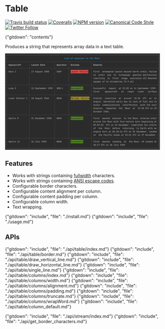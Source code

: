 # Table

[![Travis build status](http://img.shields.io/travis/gajus/table/master.svg?style=flat-square)](https://travis-ci.org/gajus/table)
[![Coveralls](https://img.shields.io/coveralls/gajus/table.svg?style=flat-square)](https://coveralls.io/github/gajus/table)
[![NPM version](http://img.shields.io/npm/v/table.svg?style=flat-square)](https://www.npmjs.org/package/table)
[![Canonical Code Style](https://img.shields.io/badge/code%20style-canonical-blue.svg?style=flat-square)](https://github.com/gajus/canonical)
[![Twitter Follow](https://img.shields.io/twitter/follow/kuizinas.svg?style=social&label=Follow)](https://twitter.com/kuizinas)

{"gitdown": "contents"}

Produces a string that represents array data in a text table.

![Demo of table displaying a list of missions to the Moon.](./.README/demo.png)

## Features

* Works with strings containing [fullwidth](https://en.wikipedia.org/wiki/Halfwidth_and_fullwidth_forms) characters.
* Works with strings containing [ANSI escape codes](https://en.wikipedia.org/wiki/ANSI_escape_code).
* Configurable border characters.
* Configurable content alignment per column.
* Configurable content padding per column.
* Configurable column width.
* Text wrapping.


{"gitdown": "include", "file": "./install.md"}
{"gitdown": "include", "file": "./usage.md"}

## APIs

{"gitdown": "include", "file": "./api/table/index.md"}
{"gitdown": "include", "file": "./api/table/border.md"}
{"gitdown": "include", "file": "./api/table/draw_vertical_line.md"}
{"gitdown": "include", "file": "./api/table/draw_horizontal_line.md"}
{"gitdown": "include", "file": "./api/table/single_line.md"}
{"gitdown": "include", "file": "./api/table/columns/index.md"}
{"gitdown": "include", "file": "./api/table/columns/width.md"}
{"gitdown": "include", "file": "./api/table/columns/alignment.md"}
{"gitdown": "include", "file": "./api/table/columns/padding.md"}
{"gitdown": "include", "file": "./api/table/columns/truncate.md"}
{"gitdown": "include", "file": "./api/table/columns/wrapWord.md"}
{"gitdown": "include", "file": "./api/table/column_default.md"}

{"gitdown": "include", "file": "./api/stream/index.md"}
{"gitdown": "include", "file": "./api/get_border_characters.md"}
